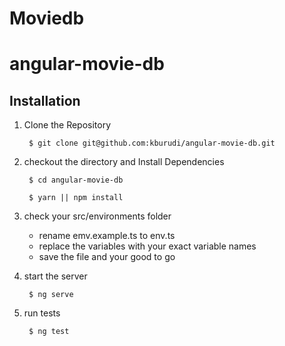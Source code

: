 # Moviedb
# angular-movie-db

Installation
---
1. Clone the Repository

        $ git clone git@github.com:kburudi/angular-movie-db.git
        
2. checkout the directory and Install Dependencies

        $ cd angular-movie-db

        $ yarn || npm install
        
3. check your src/environments folder
    - rename emv.example.ts to env.ts
    - replace the variables with your exact variable names
    - save the file and your good to go

4. start the server

        $ ng serve

5. run tests

        $ ng test
